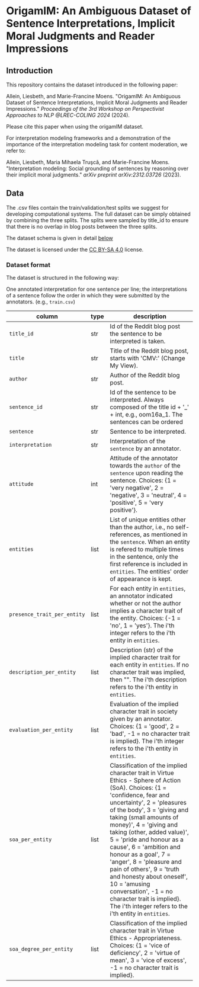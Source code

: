 # OrigamIM: An Ambiguous Dataset of Sentence Interpretations, Implicit Moral Judgments and Reader Impressions

## Introduction

This repository contains the dataset introduced in the following paper:

Allein, Liesbeth, and Marie-Francine Moens. "OrigamIM: An Ambiguous Dataset of Sentence Interpretations, Implicit Moral Judgments and Reader Impressions."  _Proceedings of the 3rd Workshop on Perspectivist Approaches to NLP @LREC-COLING 2024_ (2024).

Please cite this paper when using the origamIM dataset.

For interpretation modeling frameworks and a demonstration of the importance of the interpretation modeling task for content moderation, we refer to:

Allein, Liesbeth, Maria Mihaela Truşcǎ, and Marie-Francine Moens. "Interpretation modeling: Social grounding of sentences by reasoning over their implicit moral judgments." _arXiv preprint arXiv:2312.03726_ (2023).

## Data

The .csv files contain the train/validation/test splits we suggest for developing computational systems. The full dataset can be simply obtained by combining the three splits. The splits were sampled by title_id to ensure that there is no overlap in blog posts between the three splits. 

The dataset schema is given in detail [below](#dataset-format)

The dataset is licensed under the [CC BY-SA 4.0](https://creativecommons.org/licenses/by-sa/4.0/) license.


### Dataset format

The dataset is structured in the following way:

One annotated interpretation for one sentence per line; the interpretations of a sentence follow the order in which they were submitted by the annotators. (e.g., `train.csv`)

column | type | description
--- | --- | ---
`title_id` | str | Id of the Reddit blog post the sentence to be interpreted is taken.
`title` | str | Title of the Reddit blog post, starts with 'CMV:' (Change My View).
`author`| str | Author of the Reddit blog post.
`sentence_id` | str | Id of the sentence to be interpreted. Always composed of the title id + '_' + int, e.g., oom16a_1. The sentences can be ordered 
`sentence` | str | Sentence to be interpreted.
`interpretation` | str | Interpretation of the `sentence` by an annotator.
`attitude` | int | Attitude of the annotator towards the `author` of the `sentence` upon reading the sentence. Choices: {1 = 'very negative', 2 = 'negative', 3 = 'neutral', 4 = 'positive', 5 = 'very positive'}.
`entities` | list | List of unique entities other than the author, i.e., no self-references, as mentioned in the `sentence`. When an entity is refered to multiple times in the sentence, only the first reference is included in `entities`. The entities' order of appearance is kept.
`presence_trait_per_entity` | list | For each entity in `entities`, an annotator indicated whether or not the author implies a character trait of the entity. Choices: {-1 = 'no', 1 = 'yes'}. The i'th integer refers to the i'th entity in `entities`.
`description_per_entity` | list | Description (str) of the implied character trait for each entity in `entities`. If no character trait was implied, then "". The i'th description refers to the i'th entity in `entities`.
`evaluation_per_entity` | list | Evaluation of the implied character trait in society given by an annotator. Choices: {1 = 'good', 2 = 'bad', -1 = no character trait is implied}. The i'th integer refers to the i'th entity in `entities`.
`soa_per_entity` | list | Classification of the implied character trait in Virtue Ethics - Sphere of Action (SoA). Choices: {1 = 'confidence, fear and uncertainty', 2 = 'pleasures of the body', 3 = 'giving and taking (small amounts of money)', 4 = 'giving and taking (other, added value)', 5 = 'pride and honour as a cause', 6 = 'ambition and honour as a goal', 7 = 'anger', 8 = 'pleasure and pain of others', 9 = 'truth and honesty about oneself', 10 = 'amusing conversation', -1 = no character trait is implied}. The i'th integer refers to the i'th entity in `entities`.
`soa_degree_per_entity` | list | Classification of the implied character trait in Virtue Ethics - Appropriateness. Choices: {1 = 'vice of deficiency', 2 = 'virtue of mean', 3 = 'vice of excess', -1 = no character trait is implied}.


